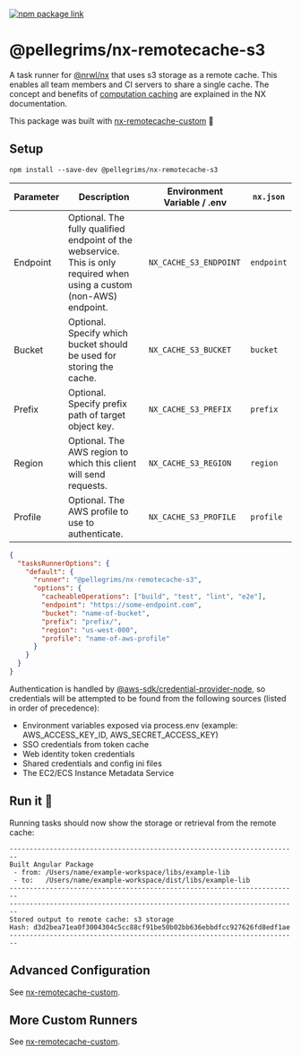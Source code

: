 [![npm package link](https://img.shields.io/npm/v/@pellegrims/nx-remotecache-s3)](https://www.npmjs.com/package/@pellegrims/nx-remotecache-s3)

# @pellegrims/nx-remotecache-s3

A task runner for [@nrwl/nx](https://nx.dev/react) that uses s3 storage as a remote cache. This enables all team members and CI servers to share a single cache. The concept and benefits of [computation caching](https://nx.dev/angular/guides/computation-caching) are explained in the NX documentation.

This package was built with [nx-remotecache-custom](https://www.npmjs.com/package/nx-remotecache-custom) 🙌

## Setup

```
npm install --save-dev @pellegrims/nx-remotecache-s3
```

| Parameter | Description                                                                                                             | Environment Variable / .env | `nx.json`  |
| --------- | ----------------------------------------------------------------------------------------------------------------------- | --------------------------- | ---------- |
| Endpoint  | Optional. The fully qualified endpoint of the webservice. This is only required when using a custom (non-AWS) endpoint. | `NX_CACHE_S3_ENDPOINT`      | `endpoint` |
| Bucket    | Optional. Specify which bucket should be used for storing the cache.                                                    | `NX_CACHE_S3_BUCKET`        | `bucket`   |
| Prefix    | Optional. Specify prefix path of target object key.                                                                     | `NX_CACHE_S3_PREFIX`        | `prefix`   |
| Region    | Optional. The AWS region to which this client will send requests.                                                       | `NX_CACHE_S3_REGION`        | `region`   |
| Profile   | Optional. The AWS profile to use to authenticate.                                                                       | `NX_CACHE_S3_PROFILE`       | `profile`  |

```json
{
  "tasksRunnerOptions": {
    "default": {
      "runner": "@pellegrims/nx-remotecache-s3",
      "options": {
        "cacheableOperations": ["build", "test", "lint", "e2e"],
        "endpoint": "https://some-endpoint.com",
        "bucket": "name-of-bucket",
        "prefix": "prefix/",
        "region": "us-west-000",
        "profile": "name-of-aws-profile"
      }
    }
  }
}
```

Authentication is handled by [@aws-sdk/credential-provider-node](https://docs.aws.amazon.com/AWSJavaScriptSDK/v3/latest/modules/_aws_sdk_credential_provider_node.html), so credentials will be attempted to be found from the following sources (listed in order of precedence):

- Environment variables exposed via process.env (example: AWS_ACCESS_KEY_ID, AWS_SECRET_ACCESS_KEY)
- SSO credentials from token cache
- Web identity token credentials
- Shared credentials and config ini files
- The EC2/ECS Instance Metadata Service

## Run it 🚀

Running tasks should now show the storage or retrieval from the remote cache:

```
------------------------------------------------------------------------
Built Angular Package
 - from: /Users/name/example-workspace/libs/example-lib
 - to:   /Users/name/example-workspace/dist/libs/example-lib
------------------------------------------------------------------------
------------------------------------------------------------------------
Stored output to remote cache: s3 storage
Hash: d3d2bea71ea0f3004304c5cc88cf91be50b02bb636ebbdfcc927626fd8edf1ae
------------------------------------------------------------------------
```

## Advanced Configuration

See [nx-remotecache-custom](https://github.com/NiklasPor/nx-remotecache-custom#advanced-configuration).

## More Custom Runners

See [nx-remotecache-custom](https://github.com/NiklasPor/nx-remotecache-custom#all-custom-runners).
